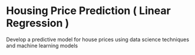 # Housing Price Prediction ( Linear Regression )
  Develop a predictive model for house prices using data science techniques and machine learning models
